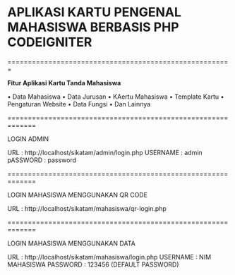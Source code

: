 # APLIKASI KARTU PENGENAL MAHASISWA BERBASIS PHP CODEIGNITER 

=======================================================

**Fitur Aplikasi Kartu Tanda Mahasiswa**

  • Data Mahasiswa 
  • Data Jurusan
  • KAertu Mahasiswa
  • Template Kartu
  • Pengaturan Website
  • Data Fungsi
  • Dan Lainnya
  
=============================================================
 
LOGIN ADMIN

URL 		: http://localhost/sikatam/admin/login.php
USERNAME 	: admin
pASSWORD 	: password

=============================================================

LOGIN MAHASISWA MENGGUNAKAN QR CODE

URL 		: http://localhost/sikatam/mahasiswa/qr-login.php

=============================================================

LOGIN MAHASISWA MENGGUNAKAN DATA

URL 		: http://localhost/sikatam/mahasiswa/login.php
USERNAME 	: NIM MAHASISWA
PASSWORD 	: 123456 (DEFAULT PASSWORD)


